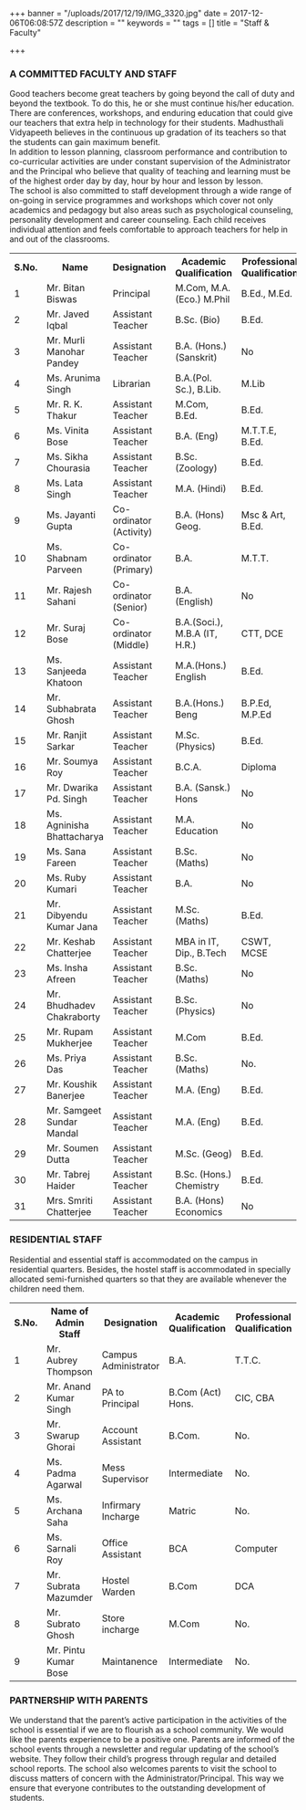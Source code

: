 +++
banner = "/uploads/2017/12/19/IMG_3320.jpg"
date = 2017-12-06T06:08:57Z
description = ""
keywords = ""
tags = []
title = "Staff & Faculty"

+++
### A COMMITTED FACULTY AND STAFF

Good teachers become great teachers by going beyond the call of duty and beyond the textbook. To do this, he or she must continue his/her education. There are conferences, workshops, and enduring education that could give our teachers that extra help in technology for their students. Madhusthali Vidyapeeth believes in the continuous up gradation of its teachers so that the students can gain maximum benefit. <br>
In addition to lesson planning, classroom performance and contribution to co-curricular activities are under constant supervision of the Administrator and the Principal who believe that quality of teaching and learning must be of the highest order day by day, hour by hour and lesson by lesson. <br>
The school is also committed to staff development through a wide range of on-going in service programmes and workshops which cover not only academics and pedagogy but also areas such as psychological counseling, personality development and career counseling. Each child receives individual attention and feels comfortable to approach teachers for help in and out of the classrooms.

<table class="fees-table"> <tr><th>S.No.</th><th>Name</th><th>Designation</th><th>Academic Qualification</th><th>Professional Qualification</th></tr> <tr><td>1</td><td>Mr. Bitan Biswas</td><td>Principal</td><td>M.Com, M.A. (Eco.) M.Phil</td><td>B.Ed., M.Ed.</td></tr> <tr><td>2</td><td>Mr. Javed Iqbal</td><td>Assistant Teacher</td><td>B.Sc. (Bio) </td><td>B.Ed.</td></tr><tr><td>3</td><td>Mr. Murli Manohar Pandey</td><td>Assistant Teacher</td><td>B.A. (Hons.) (Sanskrit)</td><td>No</td></tr>  <tr><td>4</td><td>Ms. Arunima Singh</td><td>Librarian</td><td>B.A.(Pol. Sc.), B.Lib.</td><td>M.Lib</td></tr> <tr><td>5</td><td>Mr. R. K. Thakur</td><td>Assistant Teacher</td><td>M.Com, B.Ed.</td><td>B.Ed.</td></tr> <tr><td>6</td><td>Ms. Vinita Bose</td><td>Assistant Teacher</td><td>B.A. (Eng)</td><td>M.T.T.E, B.Ed.</td></tr> <tr><td>7</td><td>Ms. Sikha Chourasia</td><td>Assistant Teacher</td><td>B.Sc. (Zoology)</td><td>B.Ed.</td></tr> <tr><td>8</td><td>Ms. Lata Singh</td><td>Assistant Teacher</td><td>M.A. (Hindi)</td><td>B.Ed.</td></tr><tr><td>9</td><td>Ms. Jayanti Gupta</td><td>Co-ordinator (Activity)</td><td>B.A. (Hons) Geog.</td><td>Msc & Art, B.Ed.</td></tr> <tr><td>10</td><td>Ms. Shabnam Parveen</td><td>Co-ordinator (Primary)</td><td>B.A.</td><td>M.T.T.</td></tr> <tr><td>11</td><td>Mr. Rajesh Sahani</td><td>Co-ordinator (Senior)</td><td>B.A. (English)</td><td>No</td></tr> <tr><td>12</td><td>Mr. Suraj Bose</td><td>Co-ordinator (Middle)</td><td>B.A.(Soci.), M.B.A (IT, H.R.)</td><td>CTT, DCE</td></tr><tr><td>13</td><td>Ms. Sanjeeda Khatoon</td><td>Assistant Teacher</td><td>M.A.(Hons.) English</td><td>B.Ed.</td></tr> <tr><td>14</td><td>Mr. Subhabrata Ghosh</td><td>Assistant Teacher</td><td>B.A.(Hons.) Beng</td><td>B.P.Ed, M.P.Ed</td></tr><tr><td>15</td><td>Mr. Ranjit Sarkar</td><td>Assistant Teacher</td><td>M.Sc. (Physics)</td><td>B.Ed.</td></tr><tr><td>16</td><td>Mr. Soumya Roy</td><td>Assistant Teacher</td><td>B.C.A.</td><td>Diploma</td></tr><tr><td>17</td><td>Mr. Dwarika Pd. Singh</td><td>Assistant Teacher</td><td>B.A. (Sansk.) Hons</td><td>No</td></tr><tr><td>18</td><td>Ms. Agninisha Bhattacharya</td><td>Assistant Teacher</td><td>M.A. Education</td><td>No</td></tr><tr><td>19</td><td>Ms. Sana Fareen</td><td>Assistant Teacher</td><td>B.Sc. (Maths)</td><td>No</td></tr><tr><td>20</td><td>Ms. Ruby Kumari</td><td>Assistant Teacher</td><td>B.A.</td><td>No</td></tr><tr><td>21</td><td>Mr. Dibyendu Kumar Jana</td><td>Assistant Teacher</td><td>M.Sc. (Maths)</td><td>B.Ed.</td></tr><tr><td>22</td><td>Mr. Keshab Chatterjee</td><td>Assistant Teacher</td><td>MBA in IT, Dip., B.Tech</td><td>CSWT, MCSE</td></tr><tr><td>23</td><td>Ms. Insha Afreen</td><td>Assistant Teacher</td><td>B.Sc. (Maths)</td><td>No</td></tr><tr><td>24</td><td>Mr. Bhudhadev Chakraborty</td><td>Assistant Teacher</td><td>B.Sc. (Physics)</td><td>No</td></tr><tr><td>25</td><td>Mr. Rupam Mukherjee</td><td>Assistant Teacher</td><td>M.Com</td><td>B.Ed.</td></tr><tr><td>26</td><td>Ms. Priya Das</td><td>Assistant Teacher</td><td>B.Sc. (Maths)</td><td>No.</td></tr><tr><td>27</td><td>Mr. Koushik Banerjee</td><td>Assistant Teacher</td><td>M.A. (Eng)</td><td>B.Ed.</td></tr><tr><td>28</td><td>Mr. Samgeet Sundar Mandal</td><td>Assistant Teacher</td><td>M.A. (Eng)</td><td>B.Ed.</td></tr><tr><td>29</td><td>Mr. Soumen Dutta</td><td>Assistant Teacher</td><td>M.Sc. (Geog)</td><td>B.Ed.</td></tr><tr><td>30</td><td>Mr. Tabrej Haider</td><td>Assistant Teacher</td><td>B.Sc. (Hons.) Chemistry</td><td>B.Ed.</td></tr><tr><td>31</td><td>Mrs. Smriti Chatterjee</td><td>Assistant Teacher</td><td>B.A. (Hons) Economics</td><td>No</td></tr></table>

### RESIDENTIAL STAFF

Residential and essential staff is accommodated on the campus in residential quarters. Besides, the hostel staff is accommodated in specially allocated semi-furnished quarters so that they are available whenever the children need them.

<table class="fees-table"> <tr><th>S.No.</th><th>Name of Admin Staff</th><th>Designation</th><th>Academic Qualification</th><th>Professional Qualification</th></tr> <tr><td>1</td><td>Mr. Aubrey Thompson</td><td>Campus Administrator</td><td>B.A.</td><td>T.T.C.</td></tr><tr><td>2</td><td>Mr. Anand Kumar Singh</td><td>PA to Principal</td><td>B.Com (Act) Hons.</td><td>CIC, CBA</td></tr><tr><td>3</td><td>Mr. Swarup Ghorai</td><td>Account Assistant</td><td>B.Com.</td><td>No.</td></tr><tr><td>4</td><td>Ms. Padma Agarwal</td><td>Mess Supervisor</td><td>Intermediate</td><td>No.</td></tr><tr><td>5</td><td>Ms. Archana Saha</td><td>Infirmary Incharge</td><td>Matric</td><td>No.</td></tr><tr><td>6</td><td>Ms. Sarnali Roy</td><td>Office Assistant</td><td>BCA</td><td>Computer</td></tr><tr><td>7</td><td>Mr. Subrata Mazumder</td><td>Hostel Warden</td><td>B.Com</td><td>DCA</td></tr><tr><td>8</td><td>Mr. Subrato Ghosh</td><td>Store incharge</td><td>M.Com</td><td>No.</td></tr><tr><td>9</td><td>Mr. Pintu Kumar Bose</td><td>Maintanence</td><td>Intermediate</td><td>No.</td></tr></table>

### PARTNERSHIP WITH PARENTS

We understand that the parent’s active participation in the activities of the school is essential if we are to flourish as a school community. We would like the parents experience to be a positive one. Parents are informed of the school events through a newsletter and regular updating of the school’s website. They follow their child’s progress through regular and detailed school reports. The school also welcomes parents to visit the school to discuss matters of concern with the Administrator/Principal. This way we ensure that everyone contributes to the outstanding development of students.
